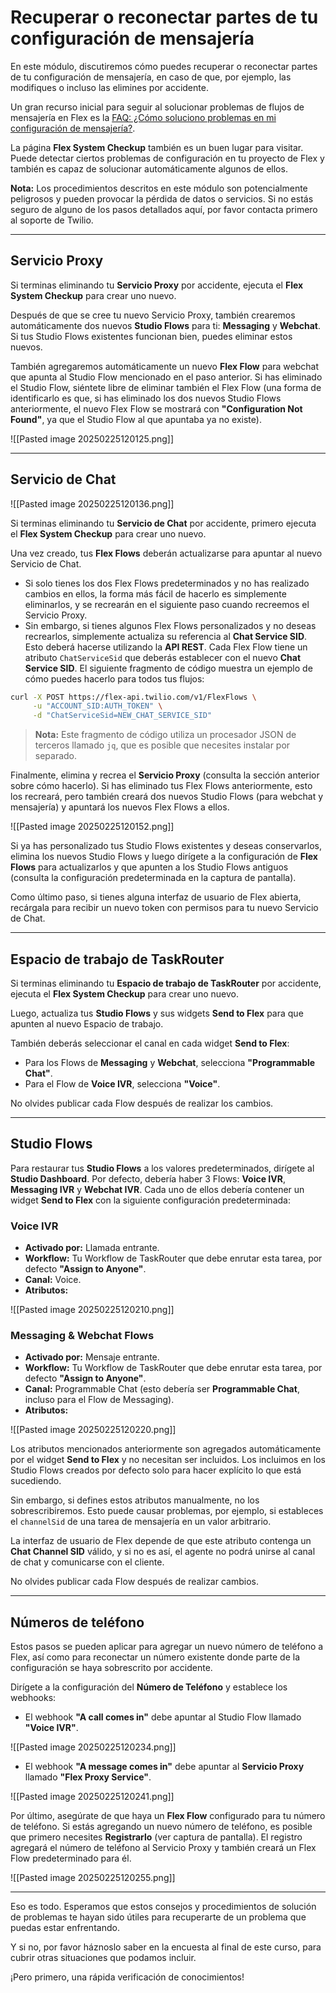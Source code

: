 # Recuperar o reconectar partes de tu configuración de mensajería

En este módulo, discutiremos cómo puedes recuperar o reconectar partes de tu configuración de mensajería, en caso de que, por ejemplo, las modifiques o incluso las elimines por accidente.

Un gran recurso inicial para seguir al solucionar problemas de flujos de mensajería en Flex es la [FAQ: ¿Cómo soluciono problemas en mi configuración de mensajería?](enlace).

La página **Flex System Checkup** también es un buen lugar para visitar. Puede detectar ciertos problemas de configuración en tu proyecto de Flex y también es capaz de solucionar automáticamente algunos de ellos.

**Nota:** Los procedimientos descritos en este módulo son potencialmente peligrosos y pueden provocar la pérdida de datos o servicios. Si no estás seguro de alguno de los pasos detallados aquí, por favor contacta primero al soporte de Twilio.

---

## Servicio Proxy

Si terminas eliminando tu **Servicio Proxy** por accidente, ejecuta el **Flex System Checkup** para crear uno nuevo.

Después de que se cree tu nuevo Servicio Proxy, también crearemos automáticamente dos nuevos **Studio Flows** para ti: **Messaging** y **Webchat**. Si tus Studio Flows existentes funcionan bien, puedes eliminar estos nuevos.

También agregaremos automáticamente un nuevo **Flex Flow** para webchat que apunta al Studio Flow mencionado en el paso anterior. Si has eliminado el Studio Flow, siéntete libre de eliminar también el Flex Flow (una forma de identificarlo es que, si has eliminado los dos nuevos Studio Flows anteriormente, el nuevo Flex Flow se mostrará con **"Configuration Not Found"**, ya que el Studio Flow al que apuntaba ya no existe).

![[Pasted image 20250225120125.png]]

---

## Servicio de Chat

![[Pasted image 20250225120136.png]]

Si terminas eliminando tu **Servicio de Chat** por accidente, primero ejecuta el **Flex System Checkup** para crear uno nuevo.

Una vez creado, tus **Flex Flows** deberán actualizarse para apuntar al nuevo Servicio de Chat.

- Si solo tienes los dos Flex Flows predeterminados y no has realizado cambios en ellos, la forma más fácil de hacerlo es simplemente eliminarlos, y se recrearán en el siguiente paso cuando recreemos el Servicio Proxy.
- Sin embargo, si tienes algunos Flex Flows personalizados y no deseas recrearlos, simplemente actualiza su referencia al **Chat Service SID**. Esto deberá hacerse utilizando la **API REST**. Cada Flex Flow tiene un atributo `ChatServiceSid` que deberás establecer con el nuevo **Chat Service SID**. El siguiente fragmento de código muestra un ejemplo de cómo puedes hacerlo para todos tus flujos:

```bash
curl -X POST https://flex-api.twilio.com/v1/FlexFlows \
     -u "ACCOUNT_SID:AUTH_TOKEN" \
     -d "ChatServiceSid=NEW_CHAT_SERVICE_SID"
```

> **Nota:** Este fragmento de código utiliza un procesador JSON de terceros llamado `jq`, que es posible que necesites instalar por separado.

Finalmente, elimina y recrea el **Servicio Proxy** (consulta la sección anterior sobre cómo hacerlo). Si has eliminado tus Flex Flows anteriormente, esto los recreará, pero también creará dos nuevos Studio Flows (para webchat y mensajería) y apuntará los nuevos Flex Flows a ellos.

![[Pasted image 20250225120152.png]]

Si ya has personalizado tus Studio Flows existentes y deseas conservarlos, elimina los nuevos Studio Flows y luego dirígete a la configuración de **Flex Flows** para actualizarlos y que apunten a los Studio Flows antiguos (consulta la configuración predeterminada en la captura de pantalla).

Como último paso, si tienes alguna interfaz de usuario de Flex abierta, recárgala para recibir un nuevo token con permisos para tu nuevo Servicio de Chat.

---

## Espacio de trabajo de TaskRouter

Si terminas eliminando tu **Espacio de trabajo de TaskRouter** por accidente, ejecuta el **Flex System Checkup** para crear uno nuevo.

Luego, actualiza tus **Studio Flows** y sus widgets **Send to Flex** para que apunten al nuevo Espacio de trabajo.

También deberás seleccionar el canal en cada widget **Send to Flex**:
- Para los Flows de **Messaging** y **Webchat**, selecciona **"Programmable Chat"**.
- Para el Flow de **Voice IVR**, selecciona **"Voice"**.

No olvides publicar cada Flow después de realizar los cambios.

---

## Studio Flows

Para restaurar tus **Studio Flows** a los valores predeterminados, dirígete al **Studio Dashboard**. Por defecto, debería haber 3 Flows: **Voice IVR**, **Messaging IVR** y **Webchat IVR**. Cada uno de ellos debería contener un widget **Send to Flex** con la siguiente configuración predeterminada:

### Voice IVR
- **Activado por:** Llamada entrante.
- **Workflow:** Tu Workflow de TaskRouter que debe enrutar esta tarea, por defecto **"Assign to Anyone"**.
- **Canal:** Voice.
- **Atributos:**

![[Pasted image 20250225120210.png]]

### Messaging & Webchat Flows
- **Activado por:** Mensaje entrante.
- **Workflow:** Tu Workflow de TaskRouter que debe enrutar esta tarea, por defecto **"Assign to Anyone"**.
- **Canal:** Programmable Chat (esto debería ser **Programmable Chat**, incluso para el Flow de Messaging).
- **Atributos:**

![[Pasted image 20250225120220.png]]

Los atributos mencionados anteriormente son agregados automáticamente por el widget **Send to Flex** y no necesitan ser incluidos. Los incluimos en los Studio Flows creados por defecto solo para hacer explícito lo que está sucediendo.

Sin embargo, si defines estos atributos manualmente, no los sobrescribiremos. Esto puede causar problemas, por ejemplo, si estableces el `channelSid` de una tarea de mensajería en un valor arbitrario.

La interfaz de usuario de Flex depende de que este atributo contenga un **Chat Channel SID** válido, y si no es así, el agente no podrá unirse al canal de chat y comunicarse con el cliente.

No olvides publicar cada Flow después de realizar cambios.

---

## Números de teléfono

Estos pasos se pueden aplicar para agregar un nuevo número de teléfono a Flex, así como para reconectar un número existente donde parte de la configuración se haya sobrescrito por accidente.

Dirígete a la configuración del **Número de Teléfono** y establece los webhooks:

- El webhook **"A call comes in"** debe apuntar al Studio Flow llamado **"Voice IVR"**.

![[Pasted image 20250225120234.png]]

- El webhook **"A message comes in"** debe apuntar al **Servicio Proxy** llamado **"Flex Proxy Service"**.

![[Pasted image 20250225120241.png]]

Por último, asegúrate de que haya un **Flex Flow** configurado para tu número de teléfono. Si estás agregando un nuevo número de teléfono, es posible que primero necesites **Registrarlo** (ver captura de pantalla). El registro agregará el número de teléfono al Servicio Proxy y también creará un Flex Flow predeterminado para él.

![[Pasted image 20250225120255.png]]

---

Eso es todo. Esperamos que estos consejos y procedimientos de solución de problemas te hayan sido útiles para recuperarte de un problema que puedas estar enfrentando.

Y si no, por favor háznoslo saber en la encuesta al final de este curso, para cubrir otras situaciones que podamos incluir.

¡Pero primero, una rápida verificación de conocimientos!
